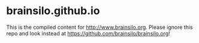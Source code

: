 # brainsilo.github.io

This is the compiled content for <http://www.brainsilo.org>. Please ignore this repo and look instead at <https://github.com/brainsilo/brainsilo.org>!
